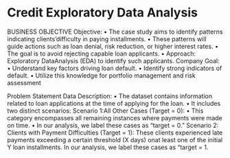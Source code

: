 # Credit Exploratory  Data Analysis 
BUSINESS OBJECTIVE
 Objective:
 • The case study aims to identify patterns indicating clients’difficulty in
 paying installments.
 • These patterns will guide actions such as loan denial, risk reduction, or 
higher interest rates.
 • The goal is to avoid rejecting capable loan applicants.
 • Approach: Exploratory DataAnalysis (EDA) to identify such applicants.
 Company Goal:
 • Understand key factors driving loan default.
 • Identify strong indicators of default.
 • Utilize this knowledge for portfolio management and risk assessment

 Problem Statement
 Data Description:
 • The dataset contains information related to loan applications at the 
time of applying for the loan.
 • It includes two distinct scenarios:
 Scenario 1:All Other Cases (Target = 0):
 • This category encompasses all remaining instances where payments 
were made on time.
 • In our analysis, we label these cases as “target = 0.”
 Scenario 2: Clients with Payment Difficulties (Target = 1):
 These clients experienced late payments exceeding a certain threshold (X days) 
onat least one of the initial Y loan installments.
 In our analysis, we label these cases as “target = 1.
